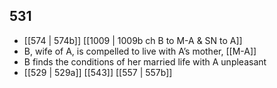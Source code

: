 ## 531
- [[574 | 574b]] [[1009 | 1009b ch B to M-A &amp; SN to A]] 
- B, wife of A, is compelled to live with A’s mother, [[M-A]]
- B finds the conditions of her married life with A unpleasant
- [[529 | 529a]] [[543]] [[557 | 557b]] 

